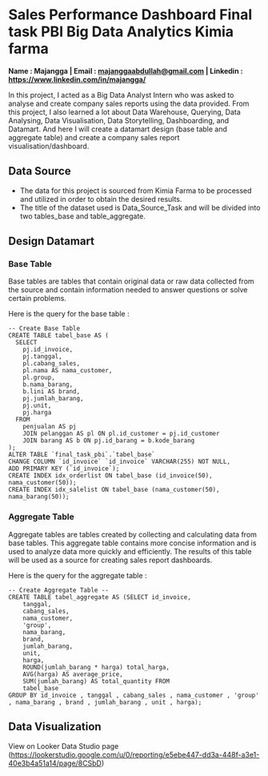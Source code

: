 # Sales Performance Dashboard Final task PBI Big Data Analytics Kimia farma
**Name : Majangga | Email : majanggaabdullah@gmail.com | Linkedin : https://www.linkedin.com/in/majangga/**

In this project, I acted as a Big Data Analyst Intern who was asked to analyse and create company sales reports using the data provided. From this project, I also learned a lot about Data Warehouse, Querying, Data Analysing, Data Visualisation, Data Storytelling, Dashboarding, and Datamart. And here I will create a datamart design (base table and aggregate table) and create a company sales report visualisation/dashboard.

## Data Source
- The data for this project is sourced from Kimia Farma to be processed and utilized in order to obtain the desired results.
- The title of the dataset used is Data_Source_Task and will be divided into two tables_base and table_aggregate.

## Design Datamart
### Base Table
Base tables are tables that contain original data or raw data collected from the source and contain information needed to answer questions or solve certain problems.

Here is the query for the base table :
```
-- Create Base Table
CREATE TABLE tabel_base AS (
  SELECT
    pj.id_invoice,
  	pj.tanggal,
  	pl.cabang_sales,
  	pl.nama AS nama_customer,
  	pl.group,
  	b.nama_barang,
  	b.lini AS brand,
  	pj.jumlah_barang,
  	pj.unit,
  	pj.harga
  FROM
  	penjualan AS pj
  	JOIN pelanggan AS pl ON pl.id_customer = pj.id_customer
  	JOIN barang AS b ON pj.id_barang = b.kode_barang
);
ALTER TABLE `final_task_pbi`.`tabel_base` 
CHANGE COLUMN `id_invoice` `id_invoice` VARCHAR(255) NOT NULL,
ADD PRIMARY KEY (`id_invoice`);
CREATE INDEX idx_orderlist ON tabel_base (id_invoice(50), nama_customer(50));
CREATE INDEX idx_salelist ON tabel_base (nama_customer(50), nama_barang(50));
```
### Aggregate Table
Aggregate tables are tables created by collecting and calculating data from base tables. This aggregate table contains more concise information and is used to analyze data more quickly and efficiently. The results of this table will be used as a source for creating sales report dashboards.

Here is the query for the aggregate table :
```
-- Create Aggregate Table --
CREATE TABLE tabel_aggregate AS (SELECT id_invoice,
    tanggal,
    cabang_sales,
    nama_customer,
    'group',
    nama_barang,
    brand,
    jumlah_barang,
    unit,
    harga,
    ROUND(jumlah_barang * harga) total_harga,
    AVG(harga) AS average_price,
    SUM(jumlah_barang) AS total_quantity FROM
    tabel_base
GROUP BY id_invoice , tanggal , cabang_sales , nama_customer , 'group' , nama_barang , brand , jumlah_barang , unit , harga);
```
## Data Visualization
View on Looker Data Studio page (https://lookerstudio.google.com/u/0/reporting/e5ebe447-dd3a-448f-a3e1-40e3b4a51a14/page/8CSbD)
